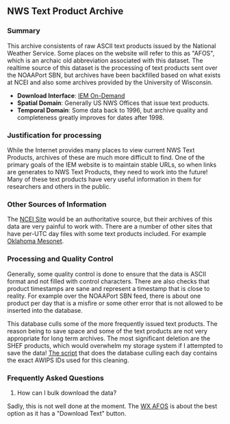 ## <a name="afos"></a> NWS Text Product Archive

### Summary

This archive consistents of raw ASCII text products issued by the National
Weather Service.  Some places on the website will refer to this as "AFOS", which
is an archaic old abbreviation associated with this dataset.  The realtime source
of this dataset is the processing of text products sent over the NOAAPort SBN, but
archives have been backfilled based on what exists at NCEI and also some archives
provided by the University of Wisconsin.

* __Download Interface__: [IEM On-Demand](https://mesonet.agron.iastate.edu/wx/afos/)
* __Spatial Domain__: Generally US NWS Offices that issue text products.
* __Temporal Domain__: Some data back to 1996, but archive quality and completeness
greatly improves for dates after 1998.

### Justification for processing

While the Internet provides many places to view current NWS Text Products, archives of these are much more difficult to find.  One of the primary goals of the IEM website is to maintain stable URLs, so when links are generates to NWS Text Products, they need to work into the future!  Many of these text products have very useful information in them for researchers and others in the public.

### Other Sources of Information

The [NCEI Site](https://www.ncei.noaa.gov) would be an authoritative source, but their archives of this data are very painful to work with.  There are a number of other sites that have per-UTC day files with some text products included.  For example [Oklahoma Mesonet](http://www.mesonet.org/data/public/noaa/text/archive/).

### Processing and Quality Control

Generally, some quality control is done to ensure that the data is ASCII format and not filled with control characters.  There are also checks that product timestamps are sane and represent a timestamp that is close to reality.  For example over the NOAAPort SBN feed, there is about one product per day that is a misfire or some other error that is not allowed to be inserted into the database.

This database culls some of the more frequently issued text products.  The reason being to save space and some of the text products are not very appropriate for long term archives.  The most significant deletion are the SHEF products, which would overwhelm my storage system if I attempted to save the data! [The script](https://github.com/akrherz/iem/blob/master/scripts/dbutil/clean_afos.py) that does the database culling each day contains the exact AWIPS IDs used for this cleaning.

### <a name="faq"></a> Frequently Asked Questions

1. How can I bulk download the data?

Sadly, this is not well done at the moment.  The [WX AFOS](https://mesonet.agron.iastate.edu/wx/afos/) is about the best option as it has a "Download Text" button.
